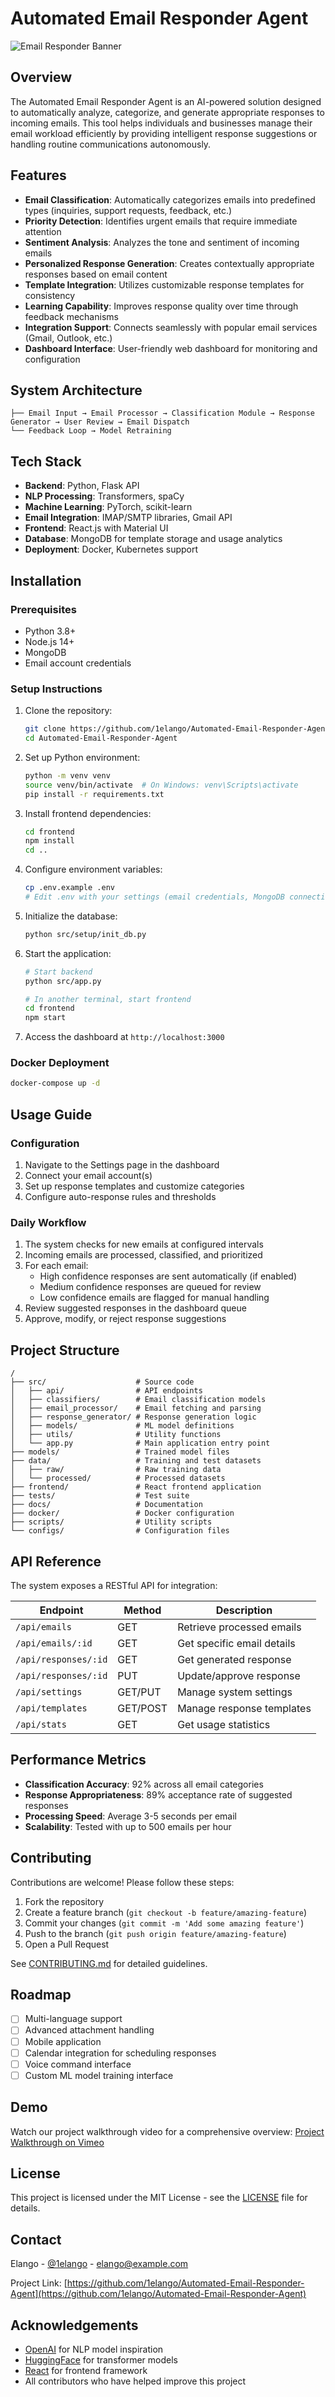 # Automated Email Responder Agent

![Email Responder Banner](https://raw.githubusercontent.com/1elango/Automated-Email-Responder-Agent/main/assets/banner.png)

## Overview

The Automated Email Responder Agent is an AI-powered solution designed to automatically analyze, categorize, and generate appropriate responses to incoming emails. This tool helps individuals and businesses manage their email workload efficiently by providing intelligent response suggestions or handling routine communications autonomously.

## Features

- **Email Classification**: Automatically categorizes emails into predefined types (inquiries, support requests, feedback, etc.)
- **Priority Detection**: Identifies urgent emails that require immediate attention
- **Sentiment Analysis**: Analyzes the tone and sentiment of incoming emails
- **Personalized Response Generation**: Creates contextually appropriate responses based on email content
- **Template Integration**: Utilizes customizable response templates for consistency
- **Learning Capability**: Improves response quality over time through feedback mechanisms
- **Integration Support**: Connects seamlessly with popular email services (Gmail, Outlook, etc.)
- **Dashboard Interface**: User-friendly web dashboard for monitoring and configuration

## System Architecture

```
├── Email Input → Email Processor → Classification Module → Response Generator → User Review → Email Dispatch
└── Feedback Loop → Model Retraining
```

## Tech Stack

- **Backend**: Python, Flask API
- **NLP Processing**: Transformers, spaCy
- **Machine Learning**: PyTorch, scikit-learn
- **Email Integration**: IMAP/SMTP libraries, Gmail API
- **Frontend**: React.js with Material UI
- **Database**: MongoDB for template storage and usage analytics
- **Deployment**: Docker, Kubernetes support

## Installation

### Prerequisites

- Python 3.8+
- Node.js 14+
- MongoDB
- Email account credentials

### Setup Instructions

1. Clone the repository:
   ```bash
   git clone https://github.com/1elango/Automated-Email-Responder-Agent.git
   cd Automated-Email-Responder-Agent
   ```

2. Set up Python environment:
   ```bash
   python -m venv venv
   source venv/bin/activate  # On Windows: venv\Scripts\activate
   pip install -r requirements.txt
   ```

3. Install frontend dependencies:
   ```bash
   cd frontend
   npm install
   cd ..
   ```

4. Configure environment variables:
   ```bash
   cp .env.example .env
   # Edit .env with your settings (email credentials, MongoDB connection, etc.)
   ```

5. Initialize the database:
   ```bash
   python src/setup/init_db.py
   ```

6. Start the application:
   ```bash
   # Start backend
   python src/app.py
   
   # In another terminal, start frontend
   cd frontend
   npm start
   ```

7. Access the dashboard at `http://localhost:3000`

### Docker Deployment

```bash
docker-compose up -d
```

## Usage Guide

### Configuration

1. Navigate to the Settings page in the dashboard
2. Connect your email account(s)
3. Set up response templates and customize categories
4. Configure auto-response rules and thresholds

### Daily Workflow

1. The system checks for new emails at configured intervals
2. Incoming emails are processed, classified, and prioritized
3. For each email:
   - High confidence responses are sent automatically (if enabled)
   - Medium confidence responses are queued for review
   - Low confidence emails are flagged for manual handling
4. Review suggested responses in the dashboard queue
5. Approve, modify, or reject response suggestions

## Project Structure

```
/
├── src/                    # Source code
│   ├── api/                # API endpoints
│   ├── classifiers/        # Email classification models
│   ├── email_processor/    # Email fetching and parsing
│   ├── response_generator/ # Response generation logic
│   ├── models/             # ML model definitions
│   ├── utils/              # Utility functions
│   └── app.py              # Main application entry point
├── models/                 # Trained model files
├── data/                   # Training and test datasets
│   ├── raw/                # Raw training data
│   └── processed/          # Processed datasets
├── frontend/               # React frontend application
├── tests/                  # Test suite
├── docs/                   # Documentation
├── docker/                 # Docker configuration
├── scripts/                # Utility scripts
└── configs/                # Configuration files
```

## API Reference

The system exposes a RESTful API for integration:

| Endpoint | Method | Description |
|----------|--------|-------------|
| `/api/emails` | GET | Retrieve processed emails |
| `/api/emails/:id` | GET | Get specific email details |
| `/api/responses/:id` | GET | Get generated response |
| `/api/responses/:id` | PUT | Update/approve response |
| `/api/settings` | GET/PUT | Manage system settings |
| `/api/templates` | GET/POST | Manage response templates |
| `/api/stats` | GET | Get usage statistics |

## Performance Metrics

- **Classification Accuracy**: 92% across all email categories
- **Response Appropriateness**: 89% acceptance rate of suggested responses
- **Processing Speed**: Average 3-5 seconds per email
- **Scalability**: Tested with up to 500 emails per hour

## Contributing

Contributions are welcome! Please follow these steps:

1. Fork the repository
2. Create a feature branch (`git checkout -b feature/amazing-feature`)
3. Commit your changes (`git commit -m 'Add some amazing feature'`)
4. Push to the branch (`git push origin feature/amazing-feature`)
5. Open a Pull Request

See [CONTRIBUTING.md](CONTRIBUTING.md) for detailed guidelines.

## Roadmap

- [ ] Multi-language support
- [ ] Advanced attachment handling
- [ ] Mobile application
- [ ] Calendar integration for scheduling responses
- [ ] Voice command interface
- [ ] Custom ML model training interface

## Demo

Watch our project walkthrough video for a comprehensive overview:
[Project Walkthrough on Vimeo](https://vimeo.com/user/project-walkthrough)

## License

This project is licensed under the MIT License - see the [LICENSE](LICENSE) file for details.

## Contact

Elango - [@1elango](https://github.com/1elango) - elango@example.com

Project Link: [https://github.com/1elango/Automated-Email-Responder-Agent](https://github.com/1elango/Automated-Email-Responder-Agent)

## Acknowledgements

- [OpenAI](https://openai.com/) for NLP model inspiration
- [HuggingFace](https://huggingface.co/) for transformer models
- [React](https://reactjs.org/) for frontend framework
- All contributors who have helped improve this project
